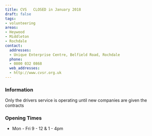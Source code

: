 ```yaml
---
title: CVS   CLOSED in January 2018
draft: false
tags:
- volunteering
areas:
- Heywood
- Middleton
- Rochdale
contact:
  addresses:
  - Unique Enterprise Centre, Belfield Road, Rochdale
  phone:
  - 0800 032 0868
  web_addresses:
  - http://www.cvsr.org.uk
---
```


### Information
Only the drivers service is operating until new companies are given the contracts

### Opening Times
* Mon - Fri 9 - 12 & 1 - 4pm

